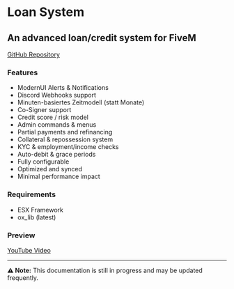 # Loan System

## An advanced loan/credit system for FiveM

[GitHub Repository](https://github.com/USERNAME/fivem-loan-system)

### Features

* ModernUI Alerts & Notifications
* Discord Webhooks support
* Minuten-basiertes Zeitmodell (statt Monate)
* Co-Signer support
* Credit score / risk model
* Admin commands & menus
* Partial payments and refinancing
* Collateral & repossession system
* KYC & employment/income checks
* Auto-debit & grace periods
* Fully configurable
* Optimized and synced
* Minimal performance impact

### Requirements

* ESX Framework
* ox_lib (latest)

### Preview

[YouTube Video](https://youtu.be/bmdL6-26QG4?si=4xS4-2oidb3b9u2L)

---

**⚠️ Note:** This documentation is still in progress and may be updated frequently.
